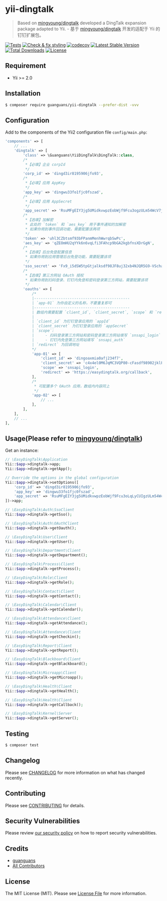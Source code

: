 # yii-dingtalk

> Based on [mingyoung/dingtalk](https://github.com/mingyoung/dingtalk) developed a DingTalk expansion package adapted to Yii. - 基于 [mingyoung/dingtalk](https://github.com/mingyoung/dingtalk) 开发的适配于 Yii 的钉钉扩展包。

[![Tests](https://github.com/guanguans/yii-dingtalk/workflows/Tests/badge.svg)](https://github.com/guanguans/yii-dingtalk/actions)
[![Check & fix styling](https://github.com/guanguans/yii-dingtalk/workflows/Check%20&%20fix%20styling/badge.svg)](https://github.com/guanguans/yii-dingtalk/actions)
[![codecov](https://codecov.io/gh/guanguans/yii-dingtalk/branch/main/graph/badge.svg?token=URGFAWS6S4)](https://codecov.io/gh/guanguans/yii-dingtalk)
[![Latest Stable Version](https://poser.pugx.org/guanguans/yii-dingtalk/v)](//packagist.org/packages/guanguans/yii-dingtalk)
[![Total Downloads](https://poser.pugx.org/guanguans/yii-dingtalk/downloads)](//packagist.org/packages/guanguans/yii-dingtalk)
[![License](https://poser.pugx.org/guanguans/yii-dingtalk/license)](//packagist.org/packages/guanguans/yii-dingtalk)

## Requirement

* Yii >= 2.0

## Installation

``` bash
$ composer require guanguans/yii-dingtalk --prefer-dist -vvv
```

## Configuration

Add to the components of the Yii2 configuration file `config/main.php`:

``` php
'components' => [
    // ...
    'dingtalk' => [
        'class' => \Guanguans\YiiDingTalk\DingTalk::class,
        /*
         *【必填】企业 corpId
         */
        'corp_id' => 'dingd3ir8195906jfo93',
        /*
         *【必填】应用 AppKey
         */
        'app_key' => 'dingwu33fo1fjc0fszad',
        /*
         *【必填】应用 AppSecret
         */
        'app_secret' => 'RsuMFgEIY3jg5UMidkvwpzEobWjf9Fcu3ogzULm54WcV7j9fi3fJlUshk',
        /*
         *【选填】加解密
         * 此处的 `token` 和 `aes_key` 用于事件通知的加解密
         * 如果你用到事件回调功能，需要配置该两项
         */
        'token' => 'uhl3CZbtsmf93bFPanmMenhWwrqbSwPc',
        'aes_key' => 'qZEOmHU2qYYk6n6vqLfi3FAhcp9bGA2kgbfnsXDrGgN',
        /*
         *【选填】后台免登配置信息
         * 如果你用到应用管理后台免登功能，需要配置该项
         */
        'sso_secret' => 'Fx9_i5dSW5tpGtjalksdf98JF8uj32xb4NJQR5G9-VSchasd98asfdMmLR',
        /*
         *【选填】第三方网站 OAuth 授权
         * 如果你用到扫码登录、钉钉内免登和密码登录第三方网站，需要配置该项
         */
        'oauths' => [
            /*
            |-------------------------------------------
            | `app-01` 为你自定义的名称，不要重复即可
            |-------------------------------------------
            | 数组内需要配置 `client_id`, `client_secret`, `scope` 和 `redirect` 四项
            |
            | `client_id` 为钉钉登录应用的 `appId`
            | `client_secret` 为钉钉登录应用的 `appSecret`
            | `scope`:
            |     - 扫码登录第三方网站和密码登录第三方网站填写 `snsapi_login`
            |     - 钉钉内免登第三方网站填写 `snsapi_auth`
            | `redirect` 为回调地址
            */
            'app-01' => [
                'client_id' => 'dingoaxmia0afj234f7',
                'client_secret' => 'c4x4el0M6JqMC3VQP80-cFasdf98902jklFSUVdAOIfasdo98a2',
                'scope' => 'snsapi_login',
                'redirect' => 'https://easydingtalk.org/callback',
            ],
            /*
             * 可配置多个 OAuth 应用，数组内内容同上
             */
            'app-02' => [
                // ...
            ],
        ],
    ],
    // ...
],
```

## Usage(Please refer to [mingyoung/dingtalk](https://github.com/mingyoung/dingtalk))

Get an instance:

``` php
// \EasyDingTalk\Application
Yii::$app->dingtalk->app;
Yii::$app->dingtalk->getApp();

// Override the options in the global configuration
Yii::$app->dingtalk->setOptions([
    'corp_id' => 'dingd3ir8195906jfo93',
    'app_key' => 'dingwu33fo1fjc0fszad',
    'app_secret' => 'RsuMFgEIY3jg5UMidkvwpzEobWjf9Fcu3oLqLyCUIgzULm54WcV7j9fi3fJlUshk',
])->app;

// \EasyDingTalk\Auth\SsoClient
Yii::$app->dingtalk->getSso();

// \EasyDingTalk\Auth\OAuthClient
Yii::$app->dingtalk->getOauth();

// \EasyDingTalk\User\Client
Yii::$app->dingtalk->getUser();

// \EasyDingTalk\Department\Client
Yii::$app->dingtalk->getDepartment();

// \EasyDingTalk\Process\Client
Yii::$app->dingtalk->getProcess();

// \EasyDingTalk\Role\Client
Yii::$app->dingtalk->getRole();

// \EasyDingTalk\Contact\Client
Yii::$app->dingtalk->getContact();

// \EasyDingTalk\Calendar\Client
Yii::$app->dingtalk->getCalendar();

// \EasyDingTalk\Attendance\Client
Yii::$app->dingtalk->getAttendance();

// \EasyDingTalk\Attendance\Client
Yii::$app->dingtalk->getCheckin();

// \EasyDingTalk\Report\Client
Yii::$app->dingtalk->getReport();

// \EasyDingTalk\Blackboard\Client
Yii::$app->dingtalk->getBlackboard();

// \EasyDingTalk\Microapp\Client
Yii::$app->dingtalk->getMicroapp();

// \EasyDingTalk\Health\Client
Yii::$app->dingtalk->getHealth();

// \EasyDingTalk\Health\Client
Yii::$app->dingtalk->getCallback();

// \EasyDingTalk\Kernel\Server
Yii::$app->dingtalk->getServer();
```

## Testing

``` bash
$ composer test
```

## Changelog

Please see [CHANGELOG](CHANGELOG.md) for more information on what has changed recently.

## Contributing

Please see [CONTRIBUTING](.github/CONTRIBUTING.md) for details.

## Security Vulnerabilities

Please review [our security policy](../../security/policy) on how to report security vulnerabilities.

## Credits

* [guanguans](https://github.com/guanguans)
* [All Contributors](../../contributors)

## License

The MIT License (MIT). Please see [License File](LICENSE) for more information.
